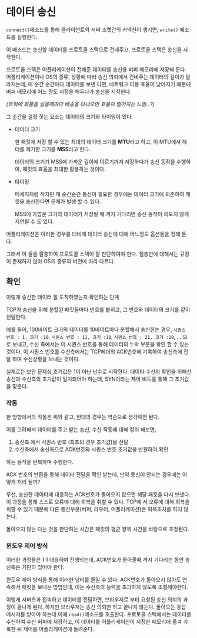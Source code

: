 # 데이터 송신

`connect()`메소드를 통해 클라이언트와 서버 소켓간의 커넥션이 생기면, `write()` 메소드를 실행한다.

이 메소드는 송신할 데이터를 프로토콜 스택으로 건네주고, 프로토콜 스택은 송신을 시작한다.

프로토콜 스택은 어플리케이션이 전해준 데이터를 송신용 버퍼 메모리에 저장해 둔다. 어플리케이션이나 OS의 종류, 상황에 따라 송신 의뢰에서 건네주는 데이터의 길이가 달라지는데, 매 순간 순간마다 데이터를 보낸 다면, 네트워크 이용 효율이 낮아지기 때문에 버퍼 메모리에 어느 정도 저장을 해두다가 송신을 시작한다.

*(트럭에 화물을 실을때마다 배송을 다녀오면 효율이 떨어지는 느낌...?)*

그 순간을 결정 짓는 요소는 데이터의 크기와 타이밍이 있다.

- 데이터 크기

  한 패킷에 저장 할 수 있는 최대의 데이터 크기를 **MTU**라고 하고, 이 MTU에서 헤더를 제거한 크기를 **MSS**라고 한다.

  데이터의 크기가 MSS에 가까운 길이에 이르기까지 저장하다가 송신 동작을 수행하여, 패킷의 효율을 최대한 활용하는 것이다.

- 타이밍

  메세지처럼 작지만 매 순간순간 통신이 필요한 경우에는 데이터 크기에 의존하여 패킷을 송신한다면 문제가 발생 할 수 있다.

  MSS에 가깝운 크기의 데이터가 저장될 때 까지 기다리면 송신 동작이 의도치 않게 지연될 수 도 있다.

어플리케이션은 이러한 경우를 대비해 데이터 송신에 대해 어느정도 옵션들을 정해 둔다.

그래서 이 둘을 절충하여 프로토콜 스택이 잘 판단하여야 한다. 절충안에 대해서는 규정이 존재하지 않아 OS의 종류와 버전에 따라 다르다.



## 확인

이렇게 송신한 데이터 잘 도착하였는지 확인하는 단계

TCP가 송신을 위해 분할된 패킷들마다 번호를 붙히고, 그 번호와 데이터의 크기를 같이 전달한다.

예를 들어, 100바이트 크기의 데이터를 10바이트마다 분할해서 송신한는 경우, `시퀀스 번호 : 1, 크기 :10`, `시퀀스 번호 : 11, 크기 :10`, `시퀀스 번호 : 21, 크기 :10`, ... 으로 보내고, 수신 측에서는 이 시퀀스 번호를 통해 데이터의 누락 부분을 확인 할 수 있는 것이다. 이 시퀀스 번호를 수신측에서는 TCP헤더의 ACK번호에 기록하여 송신측에 전달 하여 수신상황을 보내는 것이다.

실제로는 보안 문제상 초기값은 1이 아닌 난수로 시작한다. 데이터 수신의 확인을 위해선 송신과 수신측의 초기값이 일치되어야 하는데,  SYN이라는 제어 비트를 통해 그 초기값을 맞춘다.



### 작동

한 방향에서의 작동은 위와 같고, 반대의 경우는 역순으로 생각하면 된다.

이를 고려해서 데이터를 주고 받는 송신, 수신 작동에 대해 정리 해보면,

1. 송신측 에서 시퀀스 번호 (최초의 경우 초기값)을 전달
2. 수신측에서 송신측으로 ACK번호와 시퀀스 번호 초기값을 반환하여 확인

하는 동작을 반복하며 수행한다.



ACK 번호의 반환을 통해 데이터 전달을 확인 받는데, 만약 통신이 안되는 경우에는 어떻게 처리 될까?

우선, 송신한 데이터에 대응하는 ACK번호가 돌아오지 않으면 해당 패킷을 다시 보낸다. 이 과정을 통해 스스로 오류에 대해 회복을 취할 수 있다. TCP에 서 오류에 대해 회복을 취할 수 있기 때문에 다른 통신부분(버퍼, 라우터, 어플리케이션)은 회복조치를 하지 않는다.

돌아오지 않는 다는 것을 판단하는 시간은 패킷의 평균 왕복 시간을 바탕으로 조정된다.



### 윈도우 제어 방식

이러한 과정들은 1:1 대응하며 진행되는데, ACK번호가 돌아올때 까지 기다리는 동안 송신측은 가만히 있어야 한다.

윈도우 제어 방식을 통해 이러한 낭비를 줄일 수 있다. ACK번호가 돌아오지 않아도 연속해서 패킷을 보내는 방법인데, 이는 수신측의 능력을 초과하지 않도록 조절해야한다.



이렇게 서버측과 접속하고 데이터를 전달하면, 브라우저로 부터 요청된 송신 의뢰의 과정이 끝나게 된다. 하지만 브라우저는 송신 의뢰만 하고 끝나지 않는다. 돌아오는 응답 메시지를 받아야 하는데 이때 `read()`메소드를 호출한다. 프로토콜 스택에서는 데이터를 수신하여 수신 버퍼에 저장하고,  이 데이터를 어플리케이션이 지정한 메모리에 옮겨 기록한 뒤 제어를 어플리케이션에 돌려준다. 
